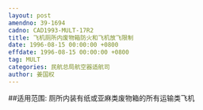 ```yaml
---
layout: post
amendno: 39-1694
cadno: CAD1993-MULT-17R2
title: 飞机厕所内废物箱防火和飞机放飞限制
date: 1996-08-15 00:00:00 +0800
effdate: 1996-08-15 00:00:00 +0800
tag: MULT
categories: 民航总局航空器适航司
author: 姜国权
---
```


##适用范围:
厕所内装有纸或亚麻类废物箱的所有运输类飞机

